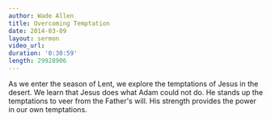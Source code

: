 ```yaml
---
author: Wade Allen
title: Overcoming Temptation
date: 2014-03-09
layout: sermon
video_url:
duration: '0:30:59'
length: 29928906
---
```


As we enter the season of Lent, we explore the temptations of Jesus in the desert. We learn that Jesus does what Adam could not do. He stands up the temptations to veer from the Father's will. His strength provides the power in our own temptations.

